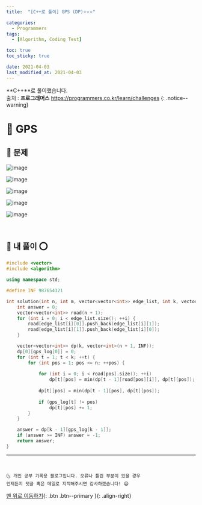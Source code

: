 ```yaml
---
title:  "[C++로 풀이] GPS (DP)⭐⭐⭐" 

categories:
  - Programmers
tags:
  - [Algorithm, Coding Test]

toc: true
toc_sticky: true

date: 2021-04-03
last_modified_at: 2021-04-03
---
```

**C++**로 풀이했습니다.  
출처 : **프로그래머스** <https://programmers.co.kr/learn/challenges>
{: .notice--warning}

# 📌 GPS

## 🚀 문제

![image](https://user-images.githubusercontent.com/42318591/113465247-8645ce80-946d-11eb-9a15-fd6c8b7555ce.png)

![image](https://user-images.githubusercontent.com/42318591/113465255-99589e80-946d-11eb-9127-c38368f74bff.png)

![image](https://user-images.githubusercontent.com/42318591/113465263-a7a6ba80-946d-11eb-8c18-0b3e2d34d121.png)

![image](https://user-images.githubusercontent.com/42318591/113465266-af665f00-946d-11eb-8d10-7162b7846a7c.png)

![image](https://user-images.githubusercontent.com/42318591/113465268-b5f4d680-946d-11eb-89d6-6292710c433e.png)


<br>

## 🚀 내 풀이 ⭕

```cpp
#include <vector>
#include <algorithm>

using namespace std;

#define INF 987654321

int solution(int n, int m, vector<vector<int>> edge_list, int k, vector<int> gps_log){
    int answer = 0;
    vector<vector<int>> road(n + 1);
    for (int i = 0; i < edge_list.size(); ++i) {
        road[edge_list[i][0]].push_back(edge_list[i][1]);
        road[edge_list[i][1]].push_back(edge_list[i][0]);
    }

    vector<vector<int>> dp(k, vector<int>(n + 1, INF));
    dp[0][gps_log[0]] = 0;
    for (int t = 1; t < k; ++t) {
        for (int pos = 1; pos <= n; ++pos) {
            
            for (int i = 0; i < road[pos].size(); ++i)
                dp[t][pos] = min(dp[t - 1][road[pos][i]], dp[t][pos]);
            
            dp[t][pos] = min(dp[t - 1][pos], dp[t][pos]);
            
            if (gps_log[t] != pos)
                dp[t][pos] += 1;
        }
    }

    answer = dp[k - 1][gps_log[k - 1]];
    if (answer >= INF) answer = -1;
    return answer;
}
```

***
<br>

    🌜 개인 공부 기록용 블로그입니다. 오류나 틀린 부분이 있을 경우 
    언제든지 댓글 혹은 메일로 지적해주시면 감사하겠습니다! 😄

[맨 위로 이동하기](#){: .btn .btn--primary }{: .align-right}